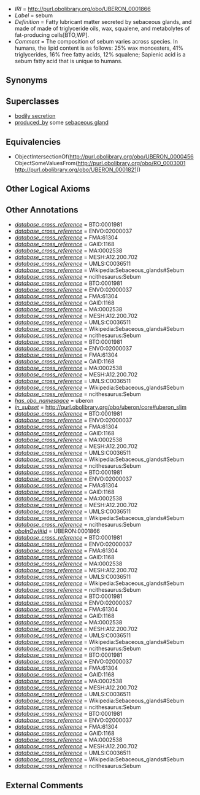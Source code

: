  * *IRI* = http://purl.obolibrary.org/obo/UBERON_0001866
 * *Label* = sebum
 * *Definition* = Fatty lubricant matter secreted by sebaceous glands, and made of made of triglyceride oils, wax, squalene, and metabolytes of fat-producing cells[BTO,WP].
 * *Comment* = The composition of sebum varies across species. In humans, the lipid content is as follows: 25% wax monoesters, 41% triglycerides, 16% free fatty acids, 12% squalene; Sapienic acid is a sebum fatty acid that is unique to humans.

## Synonyms


## Superclasses

 * [bodily secretion](../../UBERON/56/UBERON_0000456.md)
 * [produced_by](../../RO/01/RO_0003001.md) some [sebaceous gland](../../UBERON/21/UBERON_0001821.md)

## Equivalencies

 * ObjectIntersectionOf(<http://purl.obolibrary.org/obo/UBERON_0000456> ObjectSomeValuesFrom(<http://purl.obolibrary.org/obo/RO_0003001> <http://purl.obolibrary.org/obo/UBERON_0001821>))

## Other Logical Axioms


## Other Annotations

 * *[database_cross_reference](../../ef/oboInOwl#hasDbXref.md)* = BTO:0001981
 * *[database_cross_reference](../../ef/oboInOwl#hasDbXref.md)* = ENVO:02000037
 * *[database_cross_reference](../../ef/oboInOwl#hasDbXref.md)* = FMA:61304
 * *[database_cross_reference](../../ef/oboInOwl#hasDbXref.md)* = GAID:1168
 * *[database_cross_reference](../../ef/oboInOwl#hasDbXref.md)* = MA:0002538
 * *[database_cross_reference](../../ef/oboInOwl#hasDbXref.md)* = MESH:A12.200.702
 * *[database_cross_reference](../../ef/oboInOwl#hasDbXref.md)* = UMLS:C0036511
 * *[database_cross_reference](../../ef/oboInOwl#hasDbXref.md)* = Wikipedia:Sebaceous_glands#Sebum
 * *[database_cross_reference](../../ef/oboInOwl#hasDbXref.md)* = ncithesaurus:Sebum
 * *[database_cross_reference](../../ef/oboInOwl#hasDbXref.md)* = BTO:0001981
 * *[database_cross_reference](../../ef/oboInOwl#hasDbXref.md)* = ENVO:02000037
 * *[database_cross_reference](../../ef/oboInOwl#hasDbXref.md)* = FMA:61304
 * *[database_cross_reference](../../ef/oboInOwl#hasDbXref.md)* = GAID:1168
 * *[database_cross_reference](../../ef/oboInOwl#hasDbXref.md)* = MA:0002538
 * *[database_cross_reference](../../ef/oboInOwl#hasDbXref.md)* = MESH:A12.200.702
 * *[database_cross_reference](../../ef/oboInOwl#hasDbXref.md)* = UMLS:C0036511
 * *[database_cross_reference](../../ef/oboInOwl#hasDbXref.md)* = Wikipedia:Sebaceous_glands#Sebum
 * *[database_cross_reference](../../ef/oboInOwl#hasDbXref.md)* = ncithesaurus:Sebum
 * *[database_cross_reference](../../ef/oboInOwl#hasDbXref.md)* = BTO:0001981
 * *[database_cross_reference](../../ef/oboInOwl#hasDbXref.md)* = ENVO:02000037
 * *[database_cross_reference](../../ef/oboInOwl#hasDbXref.md)* = FMA:61304
 * *[database_cross_reference](../../ef/oboInOwl#hasDbXref.md)* = GAID:1168
 * *[database_cross_reference](../../ef/oboInOwl#hasDbXref.md)* = MA:0002538
 * *[database_cross_reference](../../ef/oboInOwl#hasDbXref.md)* = MESH:A12.200.702
 * *[database_cross_reference](../../ef/oboInOwl#hasDbXref.md)* = UMLS:C0036511
 * *[database_cross_reference](../../ef/oboInOwl#hasDbXref.md)* = Wikipedia:Sebaceous_glands#Sebum
 * *[database_cross_reference](../../ef/oboInOwl#hasDbXref.md)* = ncithesaurus:Sebum
 * *[has_obo_namespace](../../ce/oboInOwl#hasOBONamespace.md)* = uberon
 * *[in_subset](../../et/oboInOwl#inSubset.md)* = http://purl.obolibrary.org/obo/uberon/core#uberon_slim
 * *[database_cross_reference](../../ef/oboInOwl#hasDbXref.md)* = BTO:0001981
 * *[database_cross_reference](../../ef/oboInOwl#hasDbXref.md)* = ENVO:02000037
 * *[database_cross_reference](../../ef/oboInOwl#hasDbXref.md)* = FMA:61304
 * *[database_cross_reference](../../ef/oboInOwl#hasDbXref.md)* = GAID:1168
 * *[database_cross_reference](../../ef/oboInOwl#hasDbXref.md)* = MA:0002538
 * *[database_cross_reference](../../ef/oboInOwl#hasDbXref.md)* = MESH:A12.200.702
 * *[database_cross_reference](../../ef/oboInOwl#hasDbXref.md)* = UMLS:C0036511
 * *[database_cross_reference](../../ef/oboInOwl#hasDbXref.md)* = Wikipedia:Sebaceous_glands#Sebum
 * *[database_cross_reference](../../ef/oboInOwl#hasDbXref.md)* = ncithesaurus:Sebum
 * *[database_cross_reference](../../ef/oboInOwl#hasDbXref.md)* = BTO:0001981
 * *[database_cross_reference](../../ef/oboInOwl#hasDbXref.md)* = ENVO:02000037
 * *[database_cross_reference](../../ef/oboInOwl#hasDbXref.md)* = FMA:61304
 * *[database_cross_reference](../../ef/oboInOwl#hasDbXref.md)* = GAID:1168
 * *[database_cross_reference](../../ef/oboInOwl#hasDbXref.md)* = MA:0002538
 * *[database_cross_reference](../../ef/oboInOwl#hasDbXref.md)* = MESH:A12.200.702
 * *[database_cross_reference](../../ef/oboInOwl#hasDbXref.md)* = UMLS:C0036511
 * *[database_cross_reference](../../ef/oboInOwl#hasDbXref.md)* = Wikipedia:Sebaceous_glands#Sebum
 * *[database_cross_reference](../../ef/oboInOwl#hasDbXref.md)* = ncithesaurus:Sebum
 * *[oboInOwl#id](../../id/oboInOwl#id.md)* = UBERON:0001866
 * *[database_cross_reference](../../ef/oboInOwl#hasDbXref.md)* = BTO:0001981
 * *[database_cross_reference](../../ef/oboInOwl#hasDbXref.md)* = ENVO:02000037
 * *[database_cross_reference](../../ef/oboInOwl#hasDbXref.md)* = FMA:61304
 * *[database_cross_reference](../../ef/oboInOwl#hasDbXref.md)* = GAID:1168
 * *[database_cross_reference](../../ef/oboInOwl#hasDbXref.md)* = MA:0002538
 * *[database_cross_reference](../../ef/oboInOwl#hasDbXref.md)* = MESH:A12.200.702
 * *[database_cross_reference](../../ef/oboInOwl#hasDbXref.md)* = UMLS:C0036511
 * *[database_cross_reference](../../ef/oboInOwl#hasDbXref.md)* = Wikipedia:Sebaceous_glands#Sebum
 * *[database_cross_reference](../../ef/oboInOwl#hasDbXref.md)* = ncithesaurus:Sebum
 * *[database_cross_reference](../../ef/oboInOwl#hasDbXref.md)* = BTO:0001981
 * *[database_cross_reference](../../ef/oboInOwl#hasDbXref.md)* = ENVO:02000037
 * *[database_cross_reference](../../ef/oboInOwl#hasDbXref.md)* = FMA:61304
 * *[database_cross_reference](../../ef/oboInOwl#hasDbXref.md)* = GAID:1168
 * *[database_cross_reference](../../ef/oboInOwl#hasDbXref.md)* = MA:0002538
 * *[database_cross_reference](../../ef/oboInOwl#hasDbXref.md)* = MESH:A12.200.702
 * *[database_cross_reference](../../ef/oboInOwl#hasDbXref.md)* = UMLS:C0036511
 * *[database_cross_reference](../../ef/oboInOwl#hasDbXref.md)* = Wikipedia:Sebaceous_glands#Sebum
 * *[database_cross_reference](../../ef/oboInOwl#hasDbXref.md)* = ncithesaurus:Sebum
 * *[database_cross_reference](../../ef/oboInOwl#hasDbXref.md)* = BTO:0001981
 * *[database_cross_reference](../../ef/oboInOwl#hasDbXref.md)* = ENVO:02000037
 * *[database_cross_reference](../../ef/oboInOwl#hasDbXref.md)* = FMA:61304
 * *[database_cross_reference](../../ef/oboInOwl#hasDbXref.md)* = GAID:1168
 * *[database_cross_reference](../../ef/oboInOwl#hasDbXref.md)* = MA:0002538
 * *[database_cross_reference](../../ef/oboInOwl#hasDbXref.md)* = MESH:A12.200.702
 * *[database_cross_reference](../../ef/oboInOwl#hasDbXref.md)* = UMLS:C0036511
 * *[database_cross_reference](../../ef/oboInOwl#hasDbXref.md)* = Wikipedia:Sebaceous_glands#Sebum
 * *[database_cross_reference](../../ef/oboInOwl#hasDbXref.md)* = ncithesaurus:Sebum
 * *[database_cross_reference](../../ef/oboInOwl#hasDbXref.md)* = BTO:0001981
 * *[database_cross_reference](../../ef/oboInOwl#hasDbXref.md)* = ENVO:02000037
 * *[database_cross_reference](../../ef/oboInOwl#hasDbXref.md)* = FMA:61304
 * *[database_cross_reference](../../ef/oboInOwl#hasDbXref.md)* = GAID:1168
 * *[database_cross_reference](../../ef/oboInOwl#hasDbXref.md)* = MA:0002538
 * *[database_cross_reference](../../ef/oboInOwl#hasDbXref.md)* = MESH:A12.200.702
 * *[database_cross_reference](../../ef/oboInOwl#hasDbXref.md)* = UMLS:C0036511
 * *[database_cross_reference](../../ef/oboInOwl#hasDbXref.md)* = Wikipedia:Sebaceous_glands#Sebum
 * *[database_cross_reference](../../ef/oboInOwl#hasDbXref.md)* = ncithesaurus:Sebum

## External Comments

